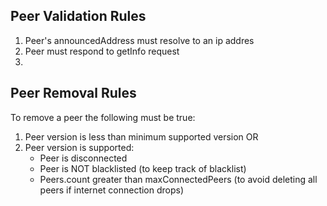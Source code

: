## Peer Validation Rules
1. Peer's announcedAddress must resolve to an ip addres
2. Peer must respond to getInfo request
3.
## Peer Removal Rules
To remove a peer the following must be true:

1. Peer version is less than minimum supported version
OR
2. Peer version is supported:
    * Peer is disconnected
    * Peer is NOT blacklisted (to keep track of blacklist)
    * Peers.count greater than maxConnectedPeers (to avoid deleting all peers if internet connection drops)
